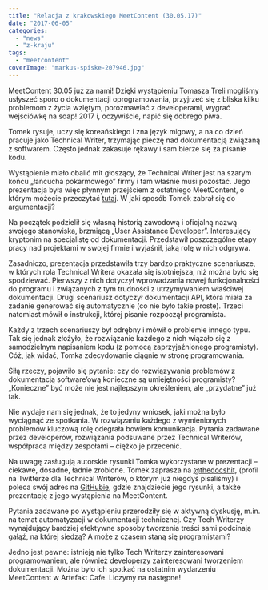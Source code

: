 ```yaml
---
title: "Relacja z krakowskiego MeetContent (30.05.17)"
date: "2017-06-05"
categories: 
  - "news"
  - "z-kraju"
tags: 
  - "meetcontent"
coverImage: "markus-spiske-207946.jpg"
---
```


MeetContent 30.05 już za nami! Dzięki wystąpieniu Tomasza Treli mogliśmy usłyszeć sporo o dokumentacji oprogramowania, przyjrzeć się z bliska kilku problemom z życia wziętym, porozmawiać z developerami, wygrać wejściówkę na soap! 2017 i, oczywiście, napić się dobrego piwa.

Tomek rysuje, uczy się koreańskiego i zna język migowy, a na co dzień pracuje jako Technical Writer, trzymając pieczę nad dokumentacją związaną z softwarem. Często jednak zakasuje rękawy i sam bierze się za pisanie kodu.

Wystąpienie miało obalić mit głoszący, że Technical Writer jest na szarym końcu „łańcucha pokarmowego” firmy i tam właśnie musi pozostać. Jego prezentacja była więc płynnym przejściem z ostatniego MeetContent, o którym możecie przeczytać [tutaj](http://techwriter.pl/relacja-z-krakowskiego-spotkania-meetcontent-25-04/). W jaki sposób Tomek zabrał się do argumentacji?

Na początek podzielił się własną historią zawodową i oficjalną nazwą swojego stanowiska, brzmiącą „User Assistance Developer”. Interesujący kryptonim na specjalistę od dokumentacji. Przedstawił poszczególne etapy pracy nad projektami w swojej firmie i wyjaśnił, jaką rolę w nich odgrywa.

Zasadniczo, prezentacja przedstawiła trzy bardzo praktyczne scenariusze, w których rola Technical Writera okazała się istotniejsza, niż można było się spodziewać. Pierwszy z nich dotyczył wprowadzania nowej funkcjonalności do programu i związanych z tym trudności z utrzymywaniem właściwej dokumentacji. Drugi scenariusz dotyczył dokumentacji API, która miała za zadanie generować się automatycznie (co nie było takie proste). Trzeci natomiast mówił o instrukcji, której pisanie rozpoczął programista.

Każdy z trzech scenariuszy był odrębny i mówił o problemie innego typu. Tak się jednak złożyło, że rozwiązanie każdego z nich wiązało się z samodzielnym napisaniem kodu (z pomocą zaprzyjaźnionego programisty). Cóż, jak widać, Tomka zdecydowanie ciągnie w stronę programowania.

Siłą rzeczy, pojawiło się pytanie: czy do rozwiązywania problemów z dokumentacją software’ową konieczne są umiejętności programisty? „Konieczne” być może nie jest najlepszym określeniem, ale „przydatne” już tak.

Nie wydaje nam się jednak, że to jedyny wniosek, jaki można było wyciągnąć ze spotkania. W rozwiązaniu każdego z wymienionych problemów kluczową rolę odegrała bowiem komunikacja. Pytania zadawane przez developerów, rozwiązania podsuwane przez Technical Writerów, współpraca między zespołami – ciężko je przecenić.

Na uwagę zasługują autorskie rysunki Tomka wykorzystane w prezentacji – ciekawe, dosadne, ładnie zrobione. Tomek zaprasza na [@thedocshit](https://twitter.com/thedocshit), (profil na Twitterze dla Technical Writerów, o którym już niegdyś pisaliśmy) i poleca swój adres na [GitHubie](http://github.com/lotny), gdzie znajdziecie jego rysunki, a także prezentację z jego wystąpienia na MeetContent.

Pytania zadawane po wystąpieniu przerodziły się w aktywną dyskusję, m.in. na temat automatyzacji w dokumentacji technicznej. Czy Tech Writerzy wynajdujący bardziej efektywne sposoby tworzenia treści sami podcinają gałąź, na której siedzą? A może z czasem staną się programistami?

Jedno jest pewne: istnieją nie tylko Tech Writerzy zainteresowani programowaniem, ale również developerzy zainteresowani tworzeniem dokumentacji. Można było ich spotkać na ostatnim wydarzeniu MeetContent w Artefakt Cafe. Liczymy na następne!
